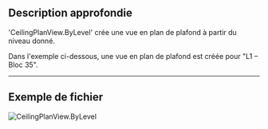 ## Description approfondie
'CeilingPlanView.ByLevel' crée une vue en plan de plafond à partir du niveau donné.

Dans l'exemple ci-dessous, une vue en plan de plafond est créée pour "L1 – Bloc 35".
___
## Exemple de fichier

![CeilingPlanView.ByLevel](./Revit.Elements.Views.CeilingPlanView.ByLevel_img.jpg)
